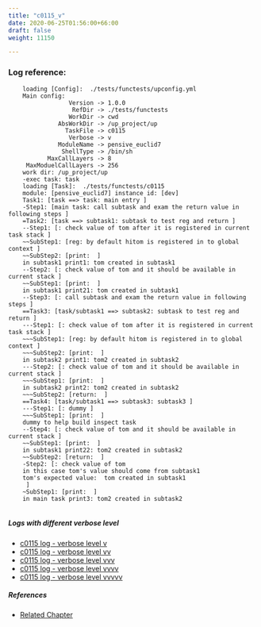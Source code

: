 ```yaml
---
title: "c0115_v"
date: 2020-06-25T01:56:00+66:00
draft: false
weight: 11150

---
```


### Log reference: <no value>

```
    loading [Config]:  ./tests/functests/upconfig.yml
    Main config:
                 Version -> 1.0.0
                  RefDir -> ./tests/functests
                 WorkDir -> cwd
              AbsWorkDir -> /up_project/up
                TaskFile -> c0115
                 Verbose -> v
              ModuleName -> pensive_euclid7
               ShellType -> /bin/sh
           MaxCallLayers -> 8
     MaxModuelCallLayers -> 256
    work dir: /up_project/up
    -exec task: task
    loading [Task]:  ./tests/functests/c0115
    module: [pensive_euclid7] instance id: [dev]
    Task1: [task ==> task: main entry ]
    -Step1: [main task: call subtask and exam the return value in following steps ]
    =Task2: [task ==> subtask1: subtask to test reg and return ]
    --Step1: [: check value of tom after it is registered in current task stack ]
    ~~SubStep1: [reg: by default hitom is registered in to global context ]
    ~~SubStep2: [print:  ]
    in subtask1 print1: tom created in subtask1
    --Step2: [: check value of tom and it should be available in current stack ]
    ~~SubStep1: [print:  ]
    in subtask1 print21: tom created in subtask1
    --Step3: [: call subtask and exam the return value in following steps ]
    ==Task3: [task/subtask1 ==> subtask2: subtask to test reg and return ]
    ---Step1: [: check value of tom after it is registered in current task stack ]
    ~~~SubStep1: [reg: by default hitom is registered in to global context ]
    ~~~SubStep2: [print:  ]
    in subtask2 print1: tom2 created in subtask2
    ---Step2: [: check value of tom and it should be available in current stack ]
    ~~~SubStep1: [print:  ]
    in subtask2 print2: tom2 created in subtask2
    ~~~SubStep2: [return:  ]
    ==Task4: [task/subtask1 ==> subtask3: subtask3 ]
    ---Step1: [: dummy ]
    ~~~SubStep1: [print:  ]
    dummy to help build inspect task
    --Step4: [: check value of tom and it should be available in current stack ]
    ~~SubStep1: [print:  ]
    in subtask1 print22: tom2 created in subtask2
    ~~SubStep2: [return:  ]
    -Step2: [: check value of tom
    in this case tom's value should come from subtask1
    tom's expected value:  tom created in subtask1
     ]
    ~SubStep1: [print:  ]
    in main task print3: tom2 created in subtask2
    
```

##### Logs with different verbose level
* [c0115 log - verbose level v](../../logs/c0115_v)
* [c0115 log - verbose level vv](../../logs/c0115_vv)
* [c0115 log - verbose level vvv](../../logs/c0115_vvv)
* [c0115 log - verbose level vvvv](../../logs/c0115_vvvv)
* [c0115 log - verbose level vvvvv](../../logs/c0115_vvvvv)

##### References
* [Related Chapter](../../call-func/c0115)
